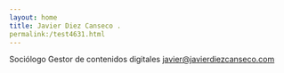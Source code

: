 ```yaml
---
layout: home
title: Javier Diez Canseco .
permalink:/test4631.html
---
```

Sociólogo
Gestor de contenidos digitales
javier@javierdiezcanseco.com
